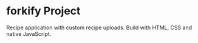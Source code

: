 # forkify Project

Recipe application with custom recipe uploads.
Build with HTML, CSS and native JavaScript.
